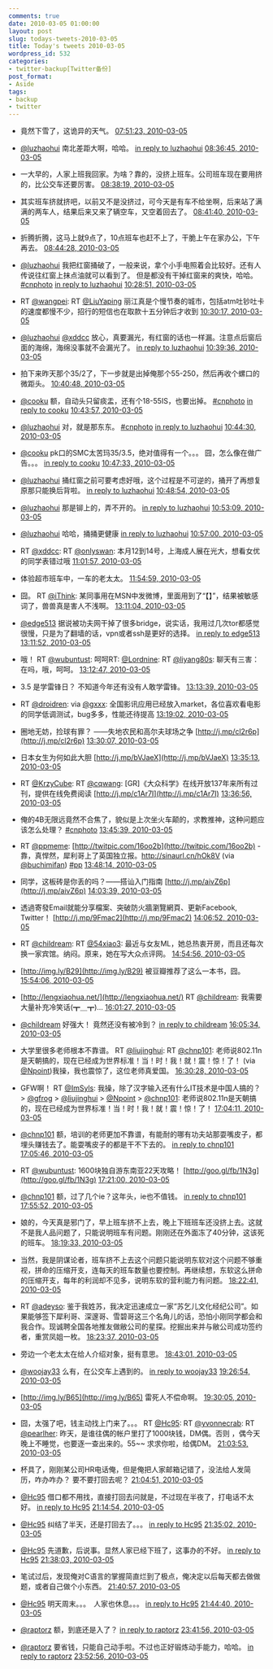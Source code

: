 ```yaml
---
comments: true
date: 2010-03-05 01:00:00
layout: post
slug: todays-tweets-2010-03-05
title: Today's tweets 2010-03-05
wordpress_id: 532
categories:
- twitter-backup[Twitter备份]
post_format:
- Aside
tags:
- backup
- twitter
---
```





  * 竟然下雪了，这诡异的天气。 [07:51:23, 2010-03-05](http://twitter.com/gfrog/statuses/9997360961)





  * [@luzhaohui](http://twitter.com/luzhaohui) 南北差距大啊，哈哈。 [in reply to luzhaohui](http://twitter.com/luzhaohui/statuses/9998188387) [08:36:45, 2010-03-05](http://twitter.com/gfrog/statuses/9999272904)





  * 一大早的，人家上班我回家。为啥？靠的，没挤上班车。公司班车现在要用挤的，比公交车还要厉害。 [08:38:19, 2010-03-05](http://twitter.com/gfrog/statuses/9999337445)





  * 其实班车挤就挤吧，以前又不是没挤过，可今天是有车不给坐啊，后来站了满满的两车人，结果后来又来了辆空车，又空着回去了。 [08:41:40, 2010-03-05](http://twitter.com/gfrog/statuses/9999478805)





  * 折腾折腾，这马上就9点了，10点班车也赶不上了，干脆上午在家办公，下午再去。 [08:44:28, 2010-03-05](http://twitter.com/gfrog/statuses/9999595341)





  * [@luzhaohui](http://twitter.com/luzhaohui) 我把红窗捅破了，一般来说，拿个小手电照着会比较好。还有人传说往红窗上抹点油就可以看到了。 但是都没有干掉红窗来的爽快，哈哈。 [#cnphoto](http://search.twitter.com/search?q=%23cnphoto) [in reply to luzhaohui](http://twitter.com/luzhaohui/statuses/10003897885) [10:28:51, 2010-03-05](http://twitter.com/gfrog/statuses/10004004705)





  * RT [@wangpei](http://twitter.com/wangpei): RT [@LiuYaping](http://twitter.com/LiuYaping) 丽江真是个慢节奏的城市，包括atm吐钞吐卡的速度都慢不少，招行的短信也在取款十五分钟后才收到 [10:30:17, 2010-03-05](http://twitter.com/gfrog/statuses/10004065343)





  * [@luzhaohui](http://twitter.com/luzhaohui) [@xddcc](http://twitter.com/xddcc) 放心，真要漏光，有红窗的话也一样漏。注意点后窗后面的海绵，海绵没事就不会漏光了。 [in reply to luzhaohui](http://twitter.com/luzhaohui/statuses/10004363874) [10:39:36, 2010-03-05](http://twitter.com/gfrog/statuses/10004450476)





  * 拍下来昨天那个35/2了，下一步就是出掉俺那个55-250，然后再收个螺口的微距头。 [10:40:48, 2010-03-05](http://twitter.com/gfrog/statuses/10004500128)





  * [@cooku](http://twitter.com/cooku) 额，自动头只留痰盂，还有个18-55IS，也要出掉。 [#cnphoto](http://search.twitter.com/search?q=%23cnphoto) [in reply to cooku](http://twitter.com/cooku/statuses/10004595178) [10:43:57, 2010-03-05](http://twitter.com/gfrog/statuses/10004629712)





  * [@luzhaohui](http://twitter.com/luzhaohui) 对，就是那东东。 [#cnphoto](http://search.twitter.com/search?q=%23cnphoto) [in reply to luzhaohui](http://twitter.com/luzhaohui/statuses/10004620795) [10:44:30, 2010-03-05](http://twitter.com/gfrog/statuses/10004651697)





  * [@cooku](http://twitter.com/cooku) pk口的SMC太苦玛35/3.5，绝对值得有一个。。。 囧，怎么像在做广告。。。 [in reply to cooku](http://twitter.com/cooku/statuses/10004682599) [10:47:33, 2010-03-05](http://twitter.com/gfrog/statuses/10004775115)





  * [@luzhaohui](http://twitter.com/luzhaohui) 捅红窗之前可要考虑好哦，这个过程是不可逆的，捅开了再想复原那只能换后背啦。 [in reply to luzhaohui](http://twitter.com/luzhaohui/statuses/10004620795) [10:48:54, 2010-03-05](http://twitter.com/gfrog/statuses/10004829586)





  * [@luzhaohui](http://twitter.com/luzhaohui) 那是铆上的，弄不开的。 [in reply to luzhaohui](http://twitter.com/luzhaohui/statuses/10004920618) [10:53:09, 2010-03-05](http://twitter.com/gfrog/statuses/10005001020)





  * [@luzhaohui](http://twitter.com/luzhaohui) 哈哈，捅捅更健康 [in reply to luzhaohui](http://twitter.com/luzhaohui/statuses/10005119436) [10:57:00, 2010-03-05](http://twitter.com/gfrog/statuses/10005155176)





  * RT [@xddcc](http://twitter.com/xddcc): RT [@onlyswan](http://twitter.com/onlyswan): 本月12到14号，上海成人展在光大，想看女优的同学表错过哦 [11:01:57, 2010-03-05](http://twitter.com/gfrog/statuses/10005366858)





  * 体验超市班车中，一车的老太太。 [11:54:59, 2010-03-05](http://twitter.com/gfrog/statuses/10007528497)





  * 囧。 RT [@iThink](http://twitter.com/iThink): 某同事用在MSN中发微博，里面用到了“【】”，结果被敏感词了，兽兽真是害人不浅啊。 [13:11:04, 2010-03-05](http://twitter.com/gfrog/statuses/10010315650)





  * [@edge513](http://twitter.com/edge513) 据说被功夫网干掉了很多bridge，说实话，我用过几次tor都感觉很慢，只是为了翻墙的话，vpn或者ssh是更好的选择。 [in reply to edge513](http://twitter.com/edge513/statuses/10010278544) [13:11:52, 2010-03-05](http://twitter.com/gfrog/statuses/10010341325)





  * 哦！ RT [@wubuntust](http://twitter.com/wubuntust): 呵呵RT: [@Lordnine](http://twitter.com/Lordnine): RT [@liyang80s](http://twitter.com/liyang80s): 聊天有三害：在吗，哦，呵呵。 [13:12:47, 2010-03-05](http://twitter.com/gfrog/statuses/10010370984)





  * 3.5 是学雷锋日？ 不知道今年还有没有人敢学雷锋。 [13:13:39, 2010-03-05](http://twitter.com/gfrog/statuses/10010398393)





  * RT [@droidren](http://twitter.com/droidren): via [@gxxx](http://twitter.com/gxxx): 全国影讯应用已经放入market，各位喜欢看电影的同学低调测试，bug多多，性能还待提高 [13:19:02, 2010-03-05](http://twitter.com/gfrog/statuses/10010570753)





  * 圈地无妨，捡球有罪？ ——失地农民和高尔夫球场之争 [http://j.mp/cl2r6p](http://j.mp/cl2r6p) [13:30:07, 2010-03-05](http://twitter.com/gfrog/statuses/10010923411)





  * 日本女生为何如此大胆 [http://j.mp/bVJaeX](http://j.mp/bVJaeX) [13:35:13, 2010-03-05](http://twitter.com/gfrog/statuses/10011084966)





  * RT [@KrzyCube](http://twitter.com/KrzyCube): RT [@cqwang](http://twitter.com/cqwang): [GR]《大众科学》在线开放137年来所有过刊，提供在线免费阅读 [http://j.mp/c1Ar7I](http://j.mp/c1Ar7I) [13:36:56, 2010-03-05](http://twitter.com/gfrog/statuses/10011137544)





  * 俺的4B无限远竟然不合焦了，貌似是上次坐火车颠的，求教推神，这种问题应该怎么处理？ [#cnphoto](http://search.twitter.com/search?q=%23cnphoto) [13:45:39, 2010-03-05](http://twitter.com/gfrog/statuses/10011406289)





  * RT [@ppmeme](http://twitter.com/ppmeme): [http://twitpic.com/16oo2b](http://twitpic.com/16oo2b) - 靠，真悍然，犀利哥上了英国独立报。http://sinaurl.cn/hOk8V (via [@buchimifan](http://twitter.com/buchimifan)) [#pp](http://search.twitter.com/search?q=%23pp) [13:48:14, 2010-03-05](http://twitter.com/gfrog/statuses/10011483415)





  * 同学，这板砖是你丢的吗？——搭讪入门指南 [http://j.mp/aivZ6p](http://j.mp/aivZ6p) [14:03:39, 2010-03-05](http://twitter.com/gfrog/statuses/10011946419)





  * 透過寄發Email就能分享檔案、突破防火牆瀏覽網頁、更新Facebook, Twitter！ [http://j.mp/9Fmac2](http://j.mp/9Fmac2) [14:06:52, 2010-03-05](http://twitter.com/gfrog/statuses/10012040288)





  * RT [@childream](http://twitter.com/childream): RT [@54xiao3](http://twitter.com/54xiao3): 最近与女友ML，她总热衷开房，而且还每次换一家宾馆。纳闷。原来，她在写大众点评网。 [14:54:56, 2010-03-05](http://twitter.com/gfrog/statuses/10013313138)





  * [http://img.ly/B29](http://img.ly/B29) 被豆瓣推荐了这么一本书，囧。 [15:54:06, 2010-03-05](http://twitter.com/gfrog/statuses/10014761968)





  * [http://lengxiaohua.net/](http://lengxiaohua.net/) RT [@childream](http://twitter.com/childream): 我需要大量补充冷笑话(┳＿┳)... [16:01:27, 2010-03-05](http://twitter.com/gfrog/statuses/10014938763)





  * [@childream](http://twitter.com/childream) 好强大！ 竟然还没有被冷到？ [in reply to childream](http://twitter.com/childream/statuses/10014978625) [16:05:34, 2010-03-05](http://twitter.com/gfrog/statuses/10015040859)





  * 大学里很多老师根本不靠谱。 RT [@liujinghui](http://twitter.com/liujinghui): RT [@chnp101](http://twitter.com/chnp101): 老师说802.11n是天朝搞的，现在已经成为世界标准！当！时！我！就！震！惊！了！ (via [@Npoint](http://twitter.com/Npoint))我操，我也震惊了，这位老师真爱国。 [16:30:28, 2010-03-05](http://twitter.com/gfrog/statuses/10015633110)





  * GFW啊！ RT [@ImSyls](http://twitter.com/ImSyls): 我操，除了汉字输入还有什么IT技术是中国人搞的？ > [@gfrog](http://twitter.com/gfrog) >  [@liujinghui](http://twitter.com/liujinghui) > [@Npoint](http://twitter.com/Npoint) > [@chnp101](http://twitter.com/chnp101): 老师说802.11n是天朝搞的，现在已经成为世界标准！当！时！我！就！震！惊！了！ [17:04:11, 2010-03-05](http://twitter.com/gfrog/statuses/10016439922)





  * [@chnp101](http://twitter.com/chnp101) 额，培训的老师更加不靠谱，有能耐的哪有功夫站那耍嘴皮子，都埋头赚钱去了。能耍嘴皮子的都是干不下去的。 [in reply to chnp101](http://twitter.com/chnp101/statuses/10015843807) [17:05:46, 2010-03-05](http://twitter.com/gfrog/statuses/10016477827)





  * RT [@wubuntust](http://twitter.com/wubuntust): 1600块独自游东南亚22天攻略！ [http://goo.gl/fb/1N3g](http://goo.gl/fb/1N3g) [17:21:00, 2010-03-05](http://twitter.com/gfrog/statuses/10016838408)





  * [@chnp101](http://twitter.com/chnp101) 额，过了几个ie？这年头，ie也不值钱。 [in reply to chnp101](http://twitter.com/chnp101/statuses/10016555178) [17:55:52, 2010-03-05](http://twitter.com/gfrog/statuses/10017659015)





  * 娘的，今天真是邪门了，早上班车挤不上去，晚上下班班车还没挤上去。这就不是我人品问题了，只能说明班车有问题。刚刚还在外面冻了40分钟，这该死的班车。 [18:19:33, 2010-03-05](http://twitter.com/gfrog/statuses/10018226031)





  * 当然，我是阴谋论者，班车挤不上去这个问题只能说明东软对这个问题不够重视，拼命的压缩开支，连每天的班车数量也要控制。再继续想，东软这么拼命的压缩开支，每年的利润却不见多，说明东软的营利能力有问题。 [18:22:41, 2010-03-05](http://twitter.com/gfrog/statuses/10018301158)





  * RT [@adeyso](http://twitter.com/adeyso): 鉴于我姓苏，我决定迅速成立一家“苏乞儿文化经纪公司”。如果能够签下犀利哥、深邃哥、雪碧哥这三个名角儿的话，恐怕小刚同学都会和我合作。现诚聘全国各地推友做敝公司的星探。挖掘出来并与敝公司成功签约者，重赏凤姐一枚。 [18:23:37, 2010-03-05](http://twitter.com/gfrog/statuses/10018323131)





  * 旁边一个老太太在给人介绍对象，挺有意思。 [18:43:01, 2010-03-05](http://twitter.com/gfrog/statuses/10018788292)





  * [@woojay33](http://twitter.com/woojay33) 么有，在公交车上遇到的。 [in reply to woojay33](http://twitter.com/woojay33/statuses/10018868771) [19:26:54, 2010-03-05](http://twitter.com/gfrog/statuses/10019899463)





  * [http://img.ly/B65](http://img.ly/B65) 雷死人不偿命啊。 [19:30:05, 2010-03-05](http://twitter.com/gfrog/statuses/10019981776)





  * 囧，太强了吧，钱主动找上门来了。。。 RT [@Hc95](http://twitter.com/Hc95): RT [@yvonnecrab](http://twitter.com/yvonnecrab): RT [@pearlher](http://twitter.com/pearlher): 昨天，是谁往偶的帐户里打了1000块钱，DM偶。否则 ，偶今天晚上不睡觉，也要逐一查出来的。55~~ 求求你啦，给偶DM。 [21:03:53, 2010-03-05](http://twitter.com/gfrog/statuses/10022870562)





  * 杯具了，刚刚某公司HR电话俺，但是俺把人家邮箱记错了，没法给人发简历，咋办咋办？ 要不要打回去呢？ [21:04:51, 2010-03-05](http://twitter.com/gfrog/statuses/10022904028)





  * [@Hc95](http://twitter.com/Hc95) 借口都不用找，直接打回去问就是，不过现在半夜了，打电话不太好。 [in reply to Hc95](http://twitter.com/Hc95/statuses/10023142897) [21:14:54, 2010-03-05](http://twitter.com/gfrog/statuses/10023258111)





  * [@Hc95](http://twitter.com/Hc95) 纠结了半天，还是打回去了。。。 [in reply to Hc95](http://twitter.com/Hc95/statuses/10023291063) [21:35:02, 2010-03-05](http://twitter.com/gfrog/statuses/10023992779)





  * [@Hc95](http://twitter.com/Hc95) 先道歉，后说事。显然人家已经下班了，这事办的不好。 [in reply to Hc95](http://twitter.com/Hc95/statuses/10024029806) [21:38:03, 2010-03-05](http://twitter.com/gfrog/statuses/10024105469)





  * 笔试过后，发现俺对C语言的掌握简直烂到了极点，俺决定以后每天都去做做题，或者自己做个小东西。 [21:40:57, 2010-03-05](http://twitter.com/gfrog/statuses/10024216349)





  * [@Hc95](http://twitter.com/Hc95) 明天周末。。。　人家也休息。。。 [in reply to Hc95](http://twitter.com/Hc95/statuses/10024227764) [21:44:40, 2010-03-05](http://twitter.com/gfrog/statuses/10024356918)





  * [@raptorz](http://twitter.com/raptorz) 额，到底还是入了？ [in reply to raptorz](http://twitter.com/raptorz/statuses/10028645268) [23:41:56, 2010-03-05](http://twitter.com/gfrog/statuses/10029237621)





  * [@raptorz](http://twitter.com/raptorz) 要省钱，只能自己动手啦。不过也正好锻炼动手能力，哈哈。 [in reply to raptorz](http://twitter.com/raptorz/statuses/10029349918) [23:52:56, 2010-03-05](http://twitter.com/gfrog/statuses/10029701104)




